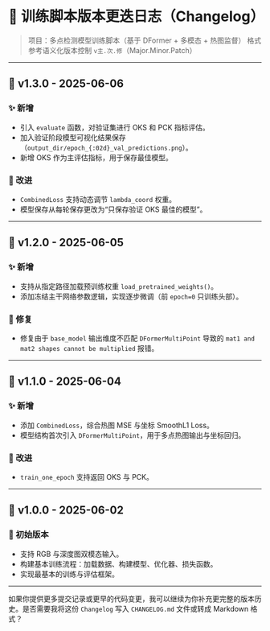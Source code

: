 # 📝 训练脚本版本更迭日志（Changelog）

> 项目：多点检测模型训练脚本（基于 DFormer + 多模态 + 热图监督）
> 格式参考语义化版本控制 `v主.次.修`（Major.Minor.Patch）

---

## 📌 v1.3.0 - 2025-06-06

### ✨ 新增

* 引入 `evaluate` 函数，对验证集进行 OKS 和 PCK 指标评估。
* 加入验证阶段模型可视化结果保存（`output_dir/epoch_{:02d}_val_predictions.png`）。
* 新增 OKS 作为主评估指标，用于保存最佳模型。

### 🔧 改进

* `CombinedLoss` 支持动态调节 `lambda_coord` 权重。
* 模型保存从每轮保存更改为“只保存验证 OKS 最佳的模型”。

---

## 📌 v1.2.0 - 2025-06-05

### ✨ 新增

* 支持从指定路径加载预训练权重 `load_pretrained_weights()`。
* 添加冻结主干网络参数逻辑，实现逐步微调（前 `epoch=0` 只训练头部）。

### 🐛 修复

* 修复由于 `base_model` 输出维度不匹配 `DFormerMultiPoint` 导致的 `mat1 and mat2 shapes cannot be multiplied` 报错。

---

## 📌 v1.1.0 - 2025-06-04

### ✨ 新增

* 添加 `CombinedLoss`，综合热图 MSE 与坐标 SmoothL1 Loss。
* 模型结构首次引入 `DFormerMultiPoint`，用于多点热图输出与坐标回归。

### 🔧 改进

* `train_one_epoch` 支持返回 OKS 与 PCK。

---

## 📌 v1.0.0 - 2025-06-02

### 🚀 初始版本

* 支持 RGB 与深度图双模态输入。
* 构建基本训练流程：加载数据、构建模型、优化器、损失函数。
* 实现最基本的训练与评估框架。

---

如果你提供更多提交记录或更早的代码变更，我可以继续为你补充更完整的版本历史。是否需要我将这份 `Changelog` 写入 `CHANGELOG.md` 文件或转成 Markdown 格式？
